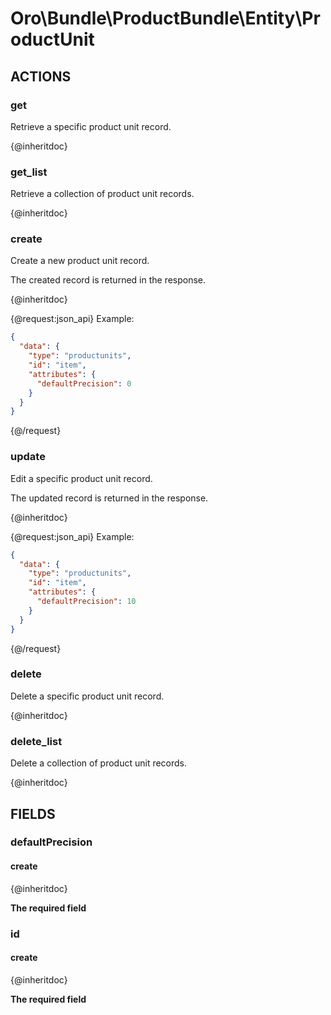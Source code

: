 # Oro\Bundle\ProductBundle\Entity\ProductUnit

## ACTIONS

### get

Retrieve a specific product unit record.

{@inheritdoc}

### get_list

Retrieve a collection of product unit records.

{@inheritdoc}

### create

Create a new product unit record.

The created record is returned in the response.

{@inheritdoc}

{@request:json_api}
Example:

```JSON
{
  "data": {
    "type": "productunits",
    "id": "item",
    "attributes": {
      "defaultPrecision": 0
    }
  }
}
```
{@/request}

### update

Edit a specific product unit record.

The updated record is returned in the response.

{@inheritdoc}

{@request:json_api}
Example:

```JSON
{
  "data": {
    "type": "productunits",
    "id": "item",
    "attributes": {
      "defaultPrecision": 10
    }
  }
}
```
{@/request}

### delete

Delete a specific product unit record.

{@inheritdoc}

### delete_list

Delete a collection of product unit records.

{@inheritdoc}

## FIELDS

### defaultPrecision

#### create

{@inheritdoc}

**The required field**

### id

#### create

{@inheritdoc}

**The required field**

